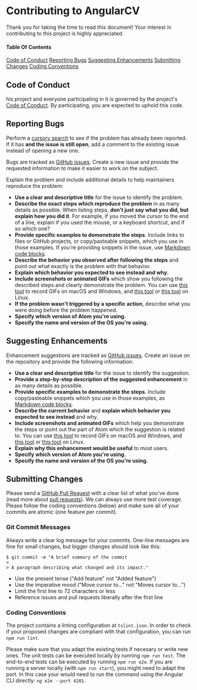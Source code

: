 # Contributing to AngularCV
Thank you for taking the time to read this document! Your interest in contributing to this project is highly appreciated.

#### Table Of Contents

[Code of Conduct](#code-of-conduct)
[Reporting Bugs](#reporting-bugs)
[Suggesting Enhancements](#suggesting-enhancements)
[Submitting Changes](#submitting-changes)
[Coding Conventions](#coding-conventions)

## Code of Conduct
his project and everyone participating in it is governed by the project's [Code of Conduct](CODE_OF_CONDUCT.md). By participating, you are expected to uphold this code.

## Reporting Bugs
Perform a [cursory search](https://github.com/search?l=&q=is%3Aissue+repo%3AStegSchreck%2FAngularCV&type=Issues) to see if the problem has already been reported. If it has **and the issue is still open**, add a comment to the existing issue instead of opening a new one.

Bugs are tracked as [GitHub issues](https://github.com/StegSchreck/AngularCV/issues). Create a new issue and provide the requested information to make it easier to work on the subject.

Explain the problem and include additional details to help maintainers reproduce the problem:

* **Use a clear and descriptive title** for the issue to identify the problem.
* **Describe the exact steps which reproduce the problem** in as many details as possible. When listing steps, **don't just say what you did, but explain how you did it**. For example, if you moved the cursor to the end of a line, explain if you used the mouse, or a keyboard shortcut, and if so which one?
* **Provide specific examples to demonstrate the steps**. Include links to files or GitHub projects, or copy/pasteable snippets, which you use in those examples. If you're providing snippets in the issue, use [Markdown code blocks](https://help.github.com/articles/markdown-basics/#multiple-lines).
* **Describe the behavior you observed after following the steps** and point out what exactly is the problem with that behavior.
* **Explain which behavior you expected to see instead and why.**
* **Include screenshots or animated GIFs** which show you following the described steps and clearly demonstrate the problem. You can use [this tool](https://www.cockos.com/licecap/) to record GIFs on macOS and Windows, and [this tool](https://github.com/colinkeenan/silentcast) or [this tool](https://github.com/GNOME/byzanz) on Linux.
* **If the problem wasn't triggered by a specific action**, describe what you were doing before the problem happened.
* **Specify which version of Atom you're using.** 
* **Specify the name and version of the OS you're using.**

## Suggesting Enhancements
Enhancement suggestions are tracked as [GitHub issues](https://github.com/StegSchreck/AngularCV/issues). Create an issue on the repository and provide the following information:

* **Use a clear and descriptive title** for the issue to identify the suggestion.
* **Provide a step-by-step description of the suggested enhancement** in as many details as possible.
* **Provide specific examples to demonstrate the steps**. Include copy/pasteable snippets which you use in those examples, as [Markdown code blocks](https://help.github.com/articles/markdown-basics/#multiple-lines).
* **Describe the current behavior** and **explain which behavior you expected to see instead** and why.
* **Include screenshots and animated GIFs** which help you demonstrate the steps or point out the part of Atom which the suggestion is related to. You can use [this tool](https://www.cockos.com/licecap/) to record GIFs on macOS and Windows, and [this tool](https://github.com/colinkeenan/silentcast) or [this tool](https://github.com/GNOME/byzanz) on Linux.
* **Explain why this enhancement would be useful** to most users.
* **Specify which version of Atom you're using.** 
* **Specify the name and version of the OS you're using.**

## Submitting Changes
Please send a [GitHub Pull Request](https://github.com/StegSchreck/AngularCV/pull/new/master) with a clear list of what you've done (read more about [pull requests](http://help.github.com/pull-requests/)). We can always use more test coverage. Please follow the coding conventions (below) and make sure all of your commits are atomic (one feature per commit).

### Git Commit Messages
Always write a clear log message for your commits. One-line messages are fine for small changes, but bigger changes should look like this:

    $ git commit -m "A brief summary of the commit
    > 
    > A paragraph describing what changed and its impact."

* Use the present tense ("Add feature" not "Added feature")
* Use the imperative mood ("Move cursor to..." not "Moves cursor to...")
* Limit the first line to 72 characters or less
* Reference issues and pull requests liberally after the first line

### Coding Conventions
The project contains a linting configuration at `tslint.json`. In order to check if your proposed changes are compliant with that configuration, you can run `npm run lint`.

Please make sure that you adapt the existing tests if necesary or write new ones. The unit tests can be executed locally by running `npm run test`.
The end-to-end tests can be executed by running `npm run e2e`. If you are running a server locally (with `npm run start`), you might need to adapt the port. In this case your would need to run the command using the Angular CLI directly: `ng e2e --port 4201`.
